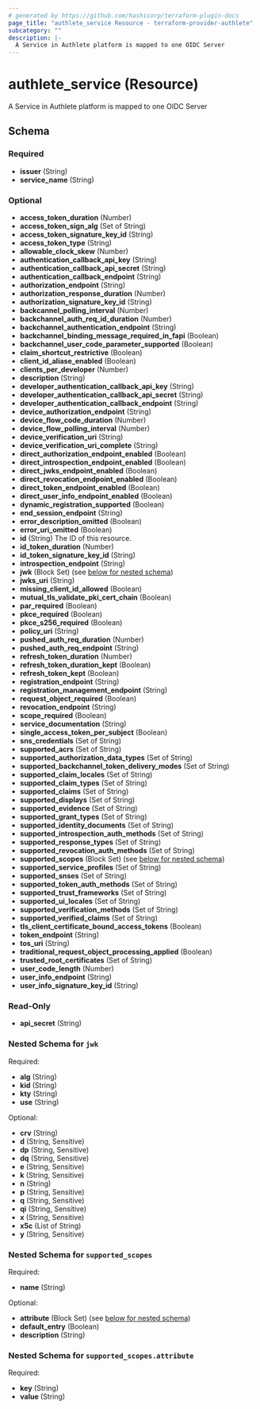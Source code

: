 ```yaml
---
# generated by https://github.com/hashicorp/terraform-plugin-docs
page_title: "authlete_service Resource - terraform-provider-authlete"
subcategory: ""
description: |-
  A Service in Authlete platform is mapped to one OIDC Server
---
```


# authlete_service (Resource)

A Service in Authlete platform is mapped to one OIDC Server



<!-- schema generated by tfplugindocs -->
## Schema

### Required

- **issuer** (String)
- **service_name** (String)

### Optional

- **access_token_duration** (Number)
- **access_token_sign_alg** (Set of String)
- **access_token_signature_key_id** (String)
- **access_token_type** (String)
- **allowable_clock_skew** (Number)
- **authentication_callback_api_key** (String)
- **authentication_callback_api_secret** (String)
- **authentication_callback_endpoint** (String)
- **authorization_endpoint** (String)
- **authorization_response_duration** (Number)
- **authorization_signature_key_id** (String)
- **backcannel_polling_interval** (Number)
- **backchannel_auth_req_id_duration** (Number)
- **backchannel_authentication_endpoint** (String)
- **backchannel_binding_message_required_in_fapi** (Boolean)
- **backchannel_user_code_parameter_supported** (Boolean)
- **claim_shortcut_restrictive** (Boolean)
- **client_id_aliase_enabled** (Boolean)
- **clients_per_developer** (Number)
- **description** (String)
- **developer_authentication_callback_api_key** (String)
- **developer_authentication_callback_api_secret** (String)
- **developer_authentication_callback_endpoint** (String)
- **device_authorization_endpoint** (String)
- **device_flow_code_duration** (Number)
- **device_flow_polling_interval** (Number)
- **device_verification_uri** (String)
- **device_verification_uri_complete** (String)
- **direct_authorization_endpoint_enabled** (Boolean)
- **direct_introspection_endpoint_enabled** (Boolean)
- **direct_jwks_endpoint_enabled** (Boolean)
- **direct_revocation_endpoint_enabled** (Boolean)
- **direct_token_endpoint_enabled** (Boolean)
- **direct_user_info_endpoint_enabled** (Boolean)
- **dynamic_registration_supported** (Boolean)
- **end_session_endpoint** (String)
- **error_description_omitted** (Boolean)
- **error_uri_omitted** (Boolean)
- **id** (String) The ID of this resource.
- **id_token_duration** (Number)
- **id_token_signature_key_id** (String)
- **introspection_endpoint** (String)
- **jwk** (Block Set) (see [below for nested schema](#nestedblock--jwk))
- **jwks_uri** (String)
- **missing_client_id_allowed** (Boolean)
- **mutual_tls_validate_pki_cert_chain** (Boolean)
- **par_required** (Boolean)
- **pkce_required** (Boolean)
- **pkce_s256_required** (Boolean)
- **policy_uri** (String)
- **pushed_auth_req_duration** (Number)
- **pushed_auth_req_endpoint** (String)
- **refresh_token_duration** (Number)
- **refresh_token_duration_kept** (Boolean)
- **refresh_token_kept** (Boolean)
- **registration_endpoint** (String)
- **registration_management_endpoint** (String)
- **request_object_required** (Boolean)
- **revocation_endpoint** (String)
- **scope_required** (Boolean)
- **service_documentation** (String)
- **single_access_token_per_subject** (Boolean)
- **sns_credentials** (Set of String)
- **supported_acrs** (Set of String)
- **supported_authorization_data_types** (Set of String)
- **supported_backchannel_token_delivery_modes** (Set of String)
- **supported_claim_locales** (Set of String)
- **supported_claim_types** (Set of String)
- **supported_claims** (Set of String)
- **supported_displays** (Set of String)
- **supported_evidence** (Set of String)
- **supported_grant_types** (Set of String)
- **supported_identity_documents** (Set of String)
- **supported_introspection_auth_methods** (Set of String)
- **supported_response_types** (Set of String)
- **supported_revocation_auth_methods** (Set of String)
- **supported_scopes** (Block Set) (see [below for nested schema](#nestedblock--supported_scopes))
- **supported_service_profiles** (Set of String)
- **supported_snses** (Set of String)
- **supported_token_auth_methods** (Set of String)
- **supported_trust_frameworks** (Set of String)
- **supported_ui_locales** (Set of String)
- **supported_verification_methods** (Set of String)
- **supported_verified_claims** (Set of String)
- **tls_client_certificate_bound_access_tokens** (Boolean)
- **token_endpoint** (String)
- **tos_uri** (String)
- **traditional_request_object_processing_applied** (Boolean)
- **trusted_root_certificates** (Set of String)
- **user_code_length** (Number)
- **user_info_endpoint** (String)
- **user_info_signature_key_id** (String)

### Read-Only

- **api_secret** (String)

<a id="nestedblock--jwk"></a>
### Nested Schema for `jwk`

Required:

- **alg** (String)
- **kid** (String)
- **kty** (String)
- **use** (String)

Optional:

- **crv** (String)
- **d** (String, Sensitive)
- **dp** (String, Sensitive)
- **dq** (String, Sensitive)
- **e** (String, Sensitive)
- **k** (String, Sensitive)
- **n** (String)
- **p** (String, Sensitive)
- **q** (String, Sensitive)
- **qi** (String, Sensitive)
- **x** (String, Sensitive)
- **x5c** (List of String)
- **y** (String, Sensitive)


<a id="nestedblock--supported_scopes"></a>
### Nested Schema for `supported_scopes`

Required:

- **name** (String)

Optional:

- **attribute** (Block Set) (see [below for nested schema](#nestedblock--supported_scopes--attribute))
- **default_entry** (Boolean)
- **description** (String)

<a id="nestedblock--supported_scopes--attribute"></a>
### Nested Schema for `supported_scopes.attribute`

Required:

- **key** (String)
- **value** (String)


